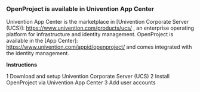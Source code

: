 ### OpenProject is available in Univention App Center

Univention App Center is the marketplace in [Univention Corporate Server (UCS)]: https://www.univention.com/products/ucs/ , an enterprise operating platform for infrastructure and identity management. OpenProject is available in the [App Center]: https://www.univention.com/appid/openproject/ and comes integrated with the identity management.

**Instructions**

1 Download and setup Univention Corporate Server (UCS)
2 Install OpenProject via Univention App Center
3 Add user accounts
